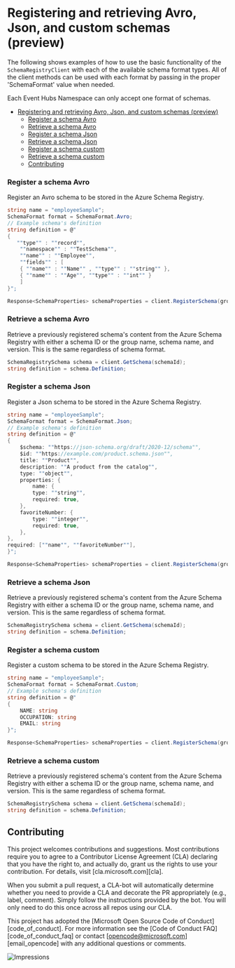 # Registering and retrieving Avro, Json, and custom schemas (preview)

The following shows examples of how to use the basic functionality of the `SchemaRegistryClient` with each of the available schema format types. All of the client methods can be used with each format by passing in the proper 'SchemaFormat' value when needed.

Each Event Hubs Namespace can only accept one format of schemas.

- [Registering and retrieving Avro, Json, and custom schemas (preview)](#registering-and-retrieving-avro-json-and-custom-schemas-preview)
    - [Register a schema Avro](#register-a-schema-avro)
    - [Retrieve a schema Avro](#retrieve-a-schema-avro)
    - [Register a schema Json](#register-a-schema-json)
    - [Retrieve a schema Json](#retrieve-a-schema-json)
    - [Register a schema custom](#register-a-schema-custom)
    - [Retrieve a schema custom](#retrieve-a-schema-custom)
  - [Contributing](#contributing)

### Register a schema Avro

Register an Avro schema to be stored in the Azure Schema Registry.

```C# Snippet:SchemaRegistryRegisterSchemaAvro
string name = "employeeSample";
SchemaFormat format = SchemaFormat.Avro;
// Example schema's definition
string definition = @"
{
   ""type"" : ""record"",
    ""namespace"" : ""TestSchema"",
    ""name"" : ""Employee"",
    ""fields"" : [
    { ""name"" : ""Name"" , ""type"" : ""string"" },
    { ""name"" : ""Age"", ""type"" : ""int"" }
    ]
}";

Response<SchemaProperties> schemaProperties = client.RegisterSchema(groupName, name, definition, format);
```

### Retrieve a schema Avro

Retrieve a previously registered schema's content from the Azure Schema Registry with either a schema ID or the group name, schema name, and version. This is the same regardless of schema format.

```C# Snippet:SchemaRegistryRetrieveSchemaAvro
SchemaRegistrySchema schema = client.GetSchema(schemaId);
string definition = schema.Definition;
```

### Register a schema Json

Register a Json schema to be stored in the Azure Schema Registry.

```C# Snippet:SchemaRegistryRegisterSchemaJson
string name = "employeeSample";
SchemaFormat format = SchemaFormat.Json;
// Example schema's definition
string definition = @"
{
    $schema: ""https://json-schema.org/draft/2020-12/schema"",
    $id: ""https://example.com/product.schema.json"",
    title: ""Product"",
    description: ""A product from the catalog"",
    type: ""object"",
    properties: {
        name: {
        type: ""string"",
        required: true,
    },
    favoriteNumber: {
        type: ""integer"",
        required: true,
    },
},
required: [""name"", ""favoriteNumber""],
}";

Response<SchemaProperties> schemaProperties = client.RegisterSchema(groupName, name, definition, format);
```

### Retrieve a schema Json

Retrieve a previously registered schema's content from the Azure Schema Registry with either a schema ID or the group name, schema name, and version. This is the same regardless of schema format.

```C# Snippet:SchemaRegistryRetrieveSchemaJson
SchemaRegistrySchema schema = client.GetSchema(schemaId);
string definition = schema.Definition;
```

### Register a schema custom

Register a custom schema to be stored in the Azure Schema Registry.

```C# Snippet:SchemaRegistryRegisterSchemaCustom
string name = "employeeSample";
SchemaFormat format = SchemaFormat.Custom;
// Example schema's definition
string definition = @"
{
    NAME: string
    OCCUPATION: string
    EMAIL: string
}";

Response<SchemaProperties> schemaProperties = client.RegisterSchema(groupName, name, definition, format);
```

### Retrieve a schema custom

Retrieve a previously registered schema's content from the Azure Schema Registry with either a schema ID or the group name, schema name, and version. This is the same regardless of schema format.

```C# Snippet:SchemaRegistryRetrieveSchemaCustom
SchemaRegistrySchema schema = client.GetSchema(schemaId);
string definition = schema.Definition;
```

## Contributing

This project welcomes contributions and suggestions. Most contributions require you to agree to a Contributor License Agreement (CLA) declaring that you have the right to, and actually do, grant us the rights to use your contribution. For details, visit [cla.microsoft.com][cla].

When you submit a pull request, a CLA-bot will automatically determine whether you need to provide a CLA and decorate the PR appropriately (e.g., label, comment). Simply follow the instructions provided by the bot. You will only need to do this once across all repos using our CLA.

This project has adopted the [Microsoft Open Source Code of Conduct][code_of_conduct]. For more information see the [Code of Conduct FAQ][code_of_conduct_faq] or contact [opencode@microsoft.com][email_opencode] with any additional questions or comments.

![Impressions](https://azure-sdk-impressions.azurewebsites.net/api/impressions/azure-sdk-for-net%2Fsdk%2Ftemplate%2FAzure.Template%2FREADME.png)

